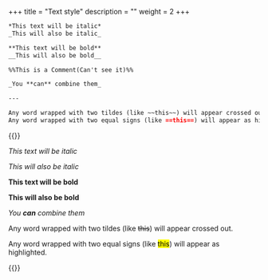 +++
title = "Text style"
description = ""
weight = 2
+++

```md
*This text will be italic*
_This will also be italic_

**This text will be bold**
__This will also be bold__

%%This is a Comment(Can't see it)%%

_You **can** combine them_

---

Any word wrapped with two tildes (like ~~this~~) will appear crossed out.
Any word wrapped with two equal signs (like ==this==) will appear as highlighted.

```

{{<revealhtml theme="black" progress="true" controls="true">}}

<section><p><em>This text will be italic</em></p>
<p><em>This will also be italic</em></p>
<p><strong>This text will be bold</strong></p>
<p><strong>This will also be bold</strong></p>
<p><em>You <strong>can</strong> combine them</em></p>
</section>

<section><p>Any word wrapped with two tildes (like <del>this</del>) will appear crossed out.</p>
<p>Any word wrapped with two equal signs (like <mark>this</mark>) will appear as highlighted.</p>
</section>

{{</revealhtml>}}
